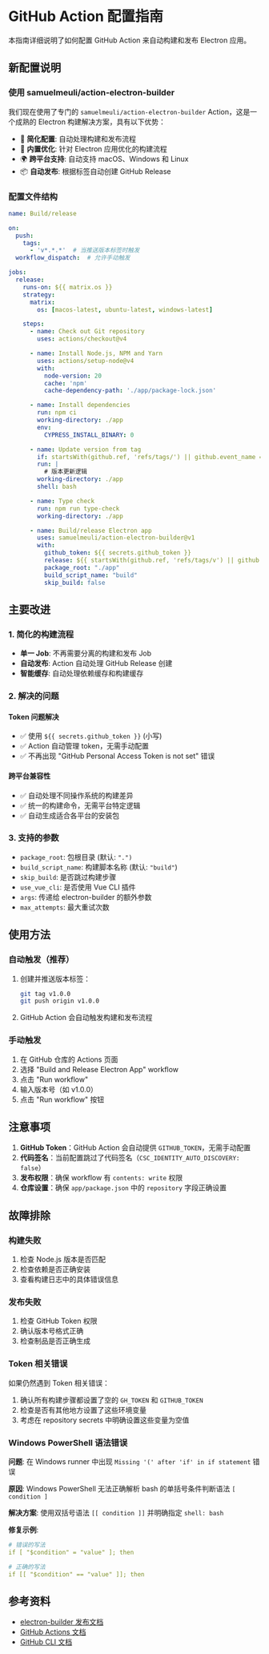 # GitHub Action 配置指南

本指南详细说明了如何配置 GitHub Action 来自动构建和发布 Electron 应用。

## 新配置说明

### 使用 samuelmeuli/action-electron-builder

我们现在使用了专门的 `samuelmeuli/action-electron-builder` Action，这是一个成熟的 Electron 构建解决方案，具有以下优势：

- 🚀 **简化配置**: 自动处理构建和发布流程
- 🔧 **内置优化**: 针对 Electron 应用优化的构建流程
- 🌍 **跨平台支持**: 自动支持 macOS、Windows 和 Linux
- 📦 **自动发布**: 根据标签自动创建 GitHub Release

### 配置文件结构

```yaml
name: Build/release

on:
  push:
    tags:
      - 'v*.*.*'  # 当推送版本标签时触发
  workflow_dispatch:  # 允许手动触发

jobs:
  release:
    runs-on: ${{ matrix.os }}
    strategy:
      matrix:
        os: [macos-latest, ubuntu-latest, windows-latest]

    steps:
      - name: Check out Git repository
        uses: actions/checkout@v4

      - name: Install Node.js, NPM and Yarn
        uses: actions/setup-node@v4
        with:
          node-version: 20
          cache: 'npm'
          cache-dependency-path: './app/package-lock.json'

      - name: Install dependencies
        run: npm ci
        working-directory: ./app
        env:
          CYPRESS_INSTALL_BINARY: 0

      - name: Update version from tag
        if: startsWith(github.ref, 'refs/tags/') || github.event_name == 'workflow_dispatch'
        run: |
          # 版本更新逻辑
        working-directory: ./app
        shell: bash

      - name: Type check
        run: npm run type-check
        working-directory: ./app

      - name: Build/release Electron app
        uses: samuelmeuli/action-electron-builder@v1
        with:
          github_token: ${{ secrets.github_token }}
          release: ${{ startsWith(github.ref, 'refs/tags/v') || github.event_name == 'workflow_dispatch' }}
          package_root: "./app"
          build_script_name: "build"
          skip_build: false
```

## 主要改进

### 1. 简化的构建流程

- **单一 Job**: 不再需要分离的构建和发布 Job
- **自动发布**: Action 自动处理 GitHub Release 创建
- **智能缓存**: 自动处理依赖缓存和构建缓存

### 2. 解决的问题

#### Token 问题解决
- ✅ 使用 `${{ secrets.github_token }}` (小写)
- ✅ Action 自动管理 token，无需手动配置
- ✅ 不再出现 "GitHub Personal Access Token is not set" 错误

#### 跨平台兼容性
- ✅ 自动处理不同操作系统的构建差异
- ✅ 统一的构建命令，无需平台特定逻辑
- ✅ 自动生成适合各平台的安装包

### 3. 支持的参数

- `package_root`: 包根目录 (默认: `".")`
- `build_script_name`: 构建脚本名称 (默认: `"build"`)
- `skip_build`: 是否跳过构建步骤
- `use_vue_cli`: 是否使用 Vue CLI 插件
- `args`: 传递给 electron-builder 的额外参数
- `max_attempts`: 最大重试次数

## 使用方法

### 自动触发（推荐）

1. 创建并推送版本标签：
   ```bash
   git tag v1.0.0
   git push origin v1.0.0
   ```

2. GitHub Action 会自动触发构建和发布流程

### 手动触发

1. 在 GitHub 仓库的 Actions 页面
2. 选择 "Build and Release Electron App" workflow
3. 点击 "Run workflow"
4. 输入版本号（如 v1.0.0）
5. 点击 "Run workflow" 按钮

## 注意事项

1. **GitHub Token**：GitHub Action 会自动提供 `GITHUB_TOKEN`，无需手动配置
2. **代码签名**：当前配置跳过了代码签名（`CSC_IDENTITY_AUTO_DISCOVERY: false`）
3. **发布权限**：确保 workflow 有 `contents: write` 权限
4. **仓库设置**：确保 `app/package.json` 中的 `repository` 字段正确设置

## 故障排除

### 构建失败

1. 检查 Node.js 版本是否匹配
2. 检查依赖是否正确安装
3. 查看构建日志中的具体错误信息

### 发布失败

1. 检查 GitHub Token 权限
2. 确认版本号格式正确
3. 检查制品是否正确生成

### Token 相关错误

如果仍然遇到 Token 相关错误：

1. 确认所有构建步骤都设置了空的 `GH_TOKEN` 和 `GITHUB_TOKEN`
2. 检查是否有其他地方设置了这些环境变量
3. 考虑在 repository secrets 中明确设置这些变量为空值

### Windows PowerShell 语法错误

**问题**: 在 Windows runner 中出现 `Missing '(' after 'if' in if statement` 错误

**原因**: Windows PowerShell 无法正确解析 bash 的单括号条件判断语法 `[ condition ]`

**解决方案**: 使用双括号语法 `[[ condition ]]` 并明确指定 `shell: bash`

**修复示例**:
```yaml
# 错误的写法
if [ "$condition" = "value" ]; then

# 正确的写法
if [[ "$condition" == "value" ]]; then
```

## 参考资料

- [electron-builder 发布文档](https://www.electron.build/publish.html)
- [GitHub Actions 文档](https://docs.github.com/en/actions)
- [GitHub CLI 文档](https://cli.github.com/manual/)